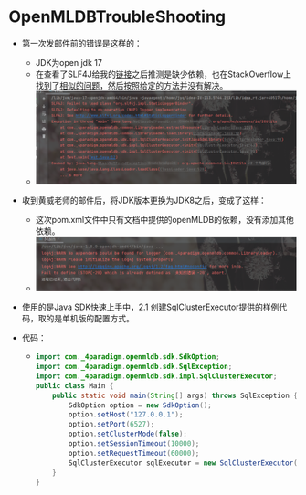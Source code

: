 # OpenMLDBTroubleShooting

- 第一次发邮件前的错误是这样的：
  - JDK为open jdk 17
  - 在查看了SLF4J给我的[链接](https://www.slf4j.org/codes.html#StaticLoggerBinder)之后推测是缺少依赖，也在StackOverflow上找到了[相似的问题](https://stackoverflow.com/questions/7421612/slf4j-failed-to-load-class-org-slf4j-impl-staticloggerbinder)，然后按照给定的方法并没有解决。
  - ![2022-05-19 16-01-35 的屏幕截图](image/2022-05-19%2016-01-35%20%E7%9A%84%E5%B1%8F%E5%B9%95%E6%88%AA%E5%9B%BE.png)

- 收到黄威老师的邮件后，将JDK版本更换为JDK8之后，变成了这样：
  - 这次pom.xml文件中只有文档中提供的openMLDB的依赖，没有添加其他依赖。
  - ![2022-05-19 20-51-31 的屏幕截图](image/2022-05-19%2020-51-31%20%E7%9A%84%E5%B1%8F%E5%B9%95%E6%88%AA%E5%9B%BE.png)

- 使用的是Java SDK快速上手中，2.1 创建SqlClusterExecutor提供的样例代码，取的是单机版的配置方式。

- 代码：

  - ```java
    import com._4paradigm.openmldb.sdk.SdkOption;
    import com._4paradigm.openmldb.sdk.SqlException;
    import com._4paradigm.openmldb.sdk.impl.SqlClusterExecutor;
    public class Main {
        public static void main(String[] args) throws SqlException {
            SdkOption option = new SdkOption();
            option.setHost("127.0.0.1");
            option.setPort(6527);
            option.setClusterMode(false);
            option.setSessionTimeout(10000);
            option.setRequestTimeout(60000);
            SqlClusterExecutor sqlExecutor = new SqlClusterExecutor(option);
        }
    }
    ```

    
